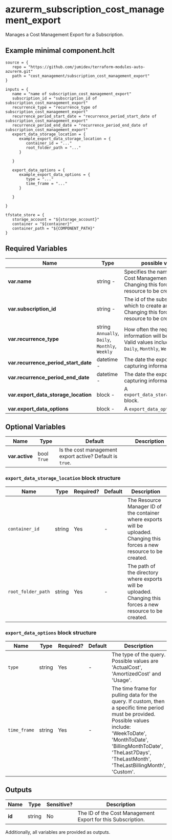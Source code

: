 # azurerm_subscription_cost_management_export

Manages a Cost Management Export for a Subscription.

## Example minimal component.hclt

```hcl
source = {
   repo = "https://github.com/jumidev/terraform-modules-auto-azurerm.git" 
   path = "cost_management/subscription_cost_management_export" 
}

inputs = {
   name = "name of subscription_cost_management_export" 
   subscription_id = "subscription_id of subscription_cost_management_export" 
   recurrence_type = "recurrence_type of subscription_cost_management_export" 
   recurrence_period_start_date = "recurrence_period_start_date of subscription_cost_management_export" 
   recurrence_period_end_date = "recurrence_period_end_date of subscription_cost_management_export" 
   export_data_storage_location = {
      example_export_data_storage_location = {
         container_id = "..."   
         root_folder_path = "..."   
      }
  
   }
 
   export_data_options = {
      example_export_data_options = {
         type = "..."   
         time_frame = "..."   
      }
  
   }
 
}

tfstate_store = {
   storage_account = "${storage_account}" 
   container = "${container}" 
   container_path = "${COMPONENT_PATH}" 
}

```

## Required Variables

| Name | Type |  possible values |  Description |
| ---- | --------- |  ----------- | ----------- |
| **var.name** | string  -  |  Specifies the name of the Cost Management Export. Changing this forces a new resource to be created. | 
| **var.subscription_id** | string  -  |  The id of the subscription on which to create an export. Changing this forces a new resource to be created. | 
| **var.recurrence_type** | string  `Annually`, `Daily`, `Monthly`, `Weekly`  |  How often the requested information will be exported. Valid values include `Annually`, `Daily`, `Monthly`, `Weekly`. | 
| **var.recurrence_period_start_date** | datetime  -  |  The date the export will start capturing information. | 
| **var.recurrence_period_end_date** | datetime  -  |  The date the export will stop capturing information. | 
| **var.export_data_storage_location** | block  -  |  A `export_data_storage_location` block. | 
| **var.export_data_options** | block  -  |  A `export_data_options` block. | 

## Optional Variables

| Name | Type |  Default  |  Description |
| ---- | --------- |  ----------- | ----------- |
| **var.active** | bool  `True`  |  Is the cost management export active? Default is `true`. | 

### `export_data_storage_location` block structure

| Name | Type | Required? | Default | Description |
| ---- | ---- | --------- | ------- | ----------- |
| `container_id` | string | Yes | - | The Resource Manager ID of the container where exports will be uploaded. Changing this forces a new resource to be created. |
| `root_folder_path` | string | Yes | - | The path of the directory where exports will be uploaded. Changing this forces a new resource to be created. |

### `export_data_options` block structure

| Name | Type | Required? | Default | Description |
| ---- | ---- | --------- | ------- | ----------- |
| `type` | string | Yes | - | The type of the query. Possible values are 'ActualCost', 'AmortizedCost' and 'Usage'. |
| `time_frame` | string | Yes | - | The time frame for pulling data for the query. If custom, then a specific time period must be provided. Possible values include: 'WeekToDate', 'MonthToDate', 'BillingMonthToDate', 'TheLast7Days', 'TheLastMonth', 'TheLastBillingMonth', 'Custom'. |



## Outputs

| Name | Type | Sensitive? | Description |
| ---- | ---- | --------- | --------- |
| **id** | string | No  | The ID of the Cost Management Export for this Subscription. | 

Additionally, all variables are provided as outputs.

